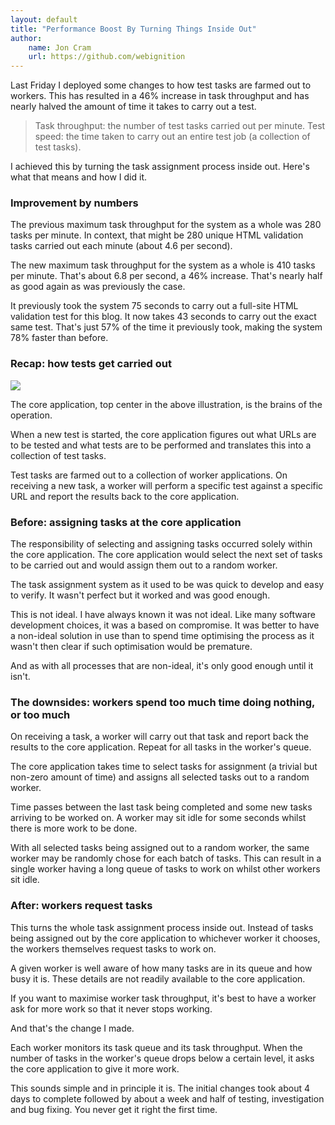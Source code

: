 ```yaml
---
layout: default
title: "Performance Boost By Turning Things Inside Out"
author:
    name: Jon Cram
    url: https://github.com/webignition
---
```


Last Friday I deployed some changes to how test tasks are farmed out to workers. This has resulted in
a 46% increase in task throughput and has nearly halved the amount of time it takes to carry out a test.

> Task throughput: the number of test tasks carried out per minute.
> Test speed: the time taken to carry out an entire test job (a collection of test tasks).

I achieved this by turning the task assignment process inside out. Here's what that means and how I did it.

### Improvement by numbers

The previous maximum task throughput for the system as a whole was 280 tasks per minute. In context,
that might be 280 unique HTML validation tasks carried out each minute (about 4.6 per second).

The new maximum task throughput for the system as a whole is 410 tasks per minute. That's about 6.8 per second,
a 46% increase. That's nearly half as good again as was previously the case.

It previously took the system 75 seconds to carry out a full-site HTML validation test for this blog.
It now takes 43 seconds to carry out the exact same test. That's just 57% of the time it previously took,
making the system 78% faster than before.


### Recap: how tests get carried out

<img src="https://i.imgur.com/HM1hrOR.jpg" class="img-fluid">

The core application, top center in the above illustration, is the brains of the operation.

When a new test is started, the core application figures out what URLs are to be tested and what tests
are to be performed and translates this into a collection of test tasks.

Test tasks are farmed out to a collection of worker applications. On receiving a new task, a worker
will perform a specific test against a specific URL and report the results back to the core application.


### Before: assigning tasks at the core application

The responsibility of selecting and assigning tasks occurred solely within the core application.  The core
application would select the next set of tasks to be carried out and would assign them out to a random
worker.

The task assignment system as it used to be was quick to develop and easy to verify. It wasn't perfect but it
worked and was good enough.

This is not ideal. I have always known it was not ideal. Like many software development choices, it was a
based on compromise. It was better to have a non-ideal solution in use than to spend time optimising the process as
it wasn't then clear if such optimisation would be premature.

And as with all processes that are non-ideal, it's only good enough until it isn't.


### The downsides: workers spend too much time doing nothing, or too much

On receiving a task, a worker will carry out that task and report back the results to the core application.
Repeat for all tasks in the worker's queue.


The core application takes time to select tasks for assignment (a trivial but non-zero amount of time) and
assigns all selected tasks out to a random worker.


Time passes between the last task being completed and some new tasks arriving to be worked on. A worker may
sit idle for some seconds whilst there is more work to be done.


With all selected tasks being assigned out to a random worker, the same worker may be
randomly chose for each batch of tasks. This can result in a single worker having a long queue of tasks
to work on whilst other workers sit idle.

### After: workers request tasks

This turns the whole task assignment process inside out. Instead of tasks being assigned out by the core
application to whichever worker it chooses, the workers themselves request tasks to work on.

A given worker is well aware of how many tasks are in its queue and how busy it is. These details are not
readily available to the core application.

If you want to maximise worker task throughput, it's best to have a worker ask for more work so that
it never stops working.

And that's the change I made.

Each worker monitors its task queue and its task throughput. When the number of tasks in the worker's queue
drops below a certain level, it asks the core application to give it more work.

This sounds simple and in principle it is. The initial changes took about 4 days to complete followed
by about a week and half of testing, investigation and bug fixing. You never get it right the first time.
